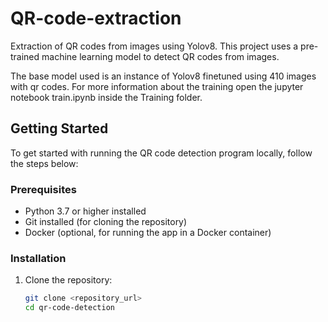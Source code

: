 # QR-code-extraction
Extraction of QR codes from images using Yolov8. This project uses a pre-trained machine learning model to detect QR codes from images.

The base model used is an instance of Yolov8 finetuned using 410 images with qr codes. For more information about the training open the jupyter notebook train.ipynb inside the Training folder.

## Getting Started

To get started with running the QR code detection program locally, follow the steps below:

### Prerequisites

- Python 3.7 or higher installed
- Git installed (for cloning the repository)
- Docker (optional, for running the app in a Docker container)

### Installation

1. Clone the repository:

   ```bash
   git clone <repository_url>
   cd qr-code-detection
